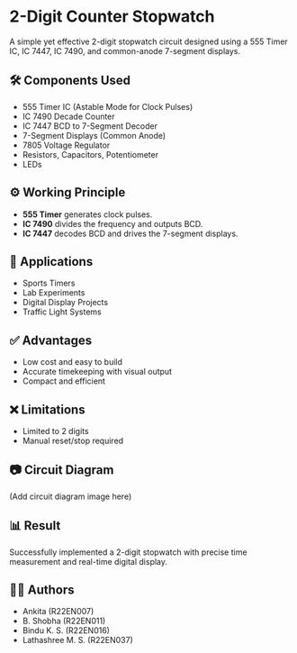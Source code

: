# 2-Digit Counter Stopwatch

A simple yet effective 2-digit stopwatch circuit designed using a 555 Timer IC, IC 7447, IC 7490, and common-anode 7-segment displays.

## 🛠️ Components Used
- 555 Timer IC (Astable Mode for Clock Pulses)
- IC 7490 Decade Counter
- IC 7447 BCD to 7-Segment Decoder
- 7-Segment Displays (Common Anode)
- 7805 Voltage Regulator
- Resistors, Capacitors, Potentiometer
- LEDs

## ⚙️ Working Principle
- **555 Timer** generates clock pulses.
- **IC 7490** divides the frequency and outputs BCD.
- **IC 7447** decodes BCD and drives the 7-segment displays.

## 📌 Applications
- Sports Timers
- Lab Experiments
- Digital Display Projects
- Traffic Light Systems

## ✅ Advantages
- Low cost and easy to build
- Accurate timekeeping with visual output
- Compact and efficient

## ❌ Limitations
- Limited to 2 digits
- Manual reset/stop required

## 📷 Circuit Diagram
(Add circuit diagram image here)

## 📊 Result
Successfully implemented a 2-digit stopwatch with precise time measurement and real-time digital display.

## 👨‍💻 Authors
- Ankita (R22EN007)
- B. Shobha (R22EN011)
- Bindu K. S. (R22EN016)
- Lathashree M. S. (R22EN037)
